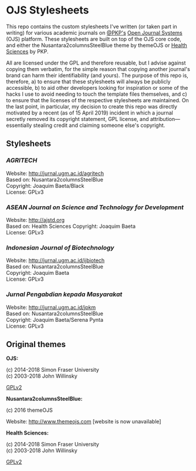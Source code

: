 # OJS Stylesheets

This repo contains the custom stylesheets I've written (or taken part in writing) for various academic journals on [@PKP's](https://github.com/pkp) [Open Journal Systems](https://github.com/pkp/ojs) (OJS) platform. These stylesheets are built on top of the OJS core code, and either the Nusantara2columnsSteelBlue theme by themeOJS or [Health Sciences](https://github.com/pkp/healthSciences) by PKP.

All are licensed under the GPL and therefore reusable, but I advise against copying them verbatim, for the simple reason that copying another journal's brand can harm their identifiability (and yours). The purpose of this repo is, therefore, a) to ensure that these stylesheets will always be publicly accessible, b) to aid other developers looking for inspiration or some of the hacks I use to avoid needing to touch the template files themselves, and c) to ensure that the licenses of the respective stylesheets are maintained. On the last point, in particular, my decision to create this repo was directly motivated by a recent (as of 15 April 2019) incident in which a journal secretly removed its copyright statement, GPL license, and attribution—essentially stealing credit and claiming someone else's copyright.

## Stylesheets

### _AGRITECH_

Website: http://jurnal.ugm.ac.id/agritech  
Based on: Nusantara2columnsSteelBlue  
Copyright: Joaquim Baeta/Black  
License: GPLv3

### _ASEAN Journal on Science and Technology for Development_

Website: http://ajstd.org  
Based on: Health Sciences
Copyright: Joaquim Baeta  
License: GPLv3

### _Indonesian Journal of Biotechnology_

Website: http://jurnal.ugm.ac.id/ijbiotech  
Based on: Nusantara2columnsSteelBlue  
Copyright: Joaquim Baeta  
License: GPLv3

### _Jurnal Pengabdian kepada Masyarakat_

Website: http://jurnal.ugm.ac.id/jpkm  
Based on: Nusantara2columnsSteelBlue  
Copyright: Joaquim Baeta/Serena Pynta  
License: GPLv3

## Original themes

**OJS:**

(c) 2014-2018 Simon Fraser University  
(c) 2003-2018 John Willinsky
 
[GPLv2](https://github.com/pkp/ojs/blob/master/docs/COPYING)

**Nusantara2columnsSteelBlue:**

(c) 2016 themeOJS

Website: http://www.themeojs.com [website is now unavailable]

**Health Sciences:**

(c) 2014-2018 Simon Fraser University  
(c) 2003-2018 John Willinsky

[GPLv2](https://github.com/pkp/ojs/blob/master/docs/COPYING)
